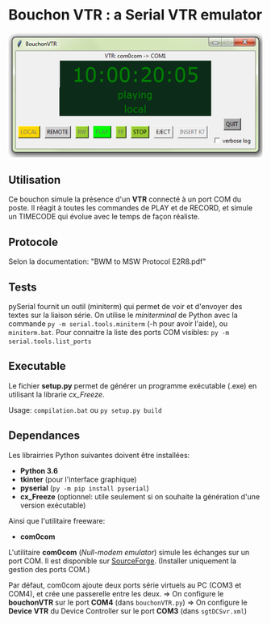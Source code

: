 # Bouchon VTR : a Serial VTR emulator

![Serial VTR emulator](BouchonVTR.png)

## Utilisation

Ce bouchon simule la présence d'un **VTR** connecté à un port COM du poste.
Il réagit à toutes les commandes de PLAY et de RECORD, et simule un TIMECODE qui évolue avec le temps de façon réaliste.

## Protocole 
Selon la documentation: "BWM to MSW Protocol E2R8.pdf"

## Tests

pySerial fournit un outil (miniterm) qui permet de voir et d'envoyer des textes sur la liaison série.
On utilise le _miniterminal_ de Python avec la commande `py -m serial.tools.miniterm` (-h pour avoir l'aide), ou `miniterm.bat`.
Pour connaitre la liste des ports COM visibles: `py -m serial.tools.list_ports`

## Executable

Le fichier **setup.py** permet de générer un programme exécutable (.exe) en utilisant la librarie _cx_Freeze_.

Usage:
`compilation.bat`
ou
`py setup.py build`


##  Dependances

Les librairries Python suivantes doivent être installées:

* **Python 3.6**
* **tkinter** (pour l'interface graphique)
* **pyserial**  (`py -m pip install pyserial`)
* **cx_Freeze** (optionnel: utile seulement si on souhaite la génération d'une version exécutable)

Ainsi que l'utilitaire freeware:
* **com0com**

L'utilitaire **com0com** (_Null-modem emulator_) simule les échanges sur un port COM. 
Il est disponible sur [SourceForge](https://sourceforge.net/projects/com0com).
(Installer uniquement la gestion des ports COM.)

Par défaut, com0com ajoute deux ports série virtuels au PC (COM3 et COM4), et crée une passerelle entre les deux.
=> On configure le **bouchonVTR** sur le port **COM4** (dans `bouchonVTR.py`)
=> On configure le **Device VTR** du Device Controller sur le port **COM3** (dans `sgtDCSvr.xml`)

